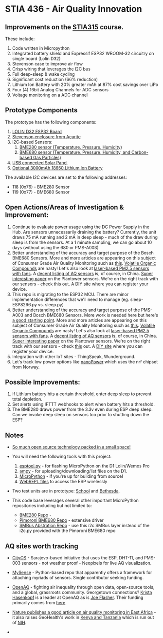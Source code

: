 # STIA 436 - Air Quality Innovation

## Improvements on the [STIA315](https://github.com/colinmccormick/Georgetown_STIA315_AQ_monitor) course.   

These include:

1. Code written in Micropython
1. Integrated battery shield and Expressif ESP32 WROOM-32 circuitry on single board (Lolin D32)
1. Stevenson case to improve air flow
1. Crisp wiring that leverages the I2C bus
1. Full deep-sleep & wake cycling
1. Significant cost reduction (66% reduction)
1. Lithium Ion Battery with 20% greater mAh at 87% cost savings over LiPo
1. Four (4) 16bit Analog Channels for ADC sensors
1. Voltage monitoring on a ADC channel

## Prototype Components

The prototype has the following components:

1. [LOLIN D32 ESP32 Board ](https://wiki.wemos.cc/products:d32:d32)
1. [Stevenson enclosure from Acurite](https://tinyurl.com/y52xd67g)
1. I2C-based Sensors:
	1. [BME280 sensor (Temperature, Pressure, Humidity)](https://tinyurl.com/yafl3h9x)
	1. [BME680 sensor (Temperature, Pressure, Humidity, and Carbon-based Gas Particles)](https://www.bosch-sensortec.com/bst/products/all_products/bme680)
1. [USB connected Solar Panel](https://tinyurl.com/yad7xpcu)
1. [Optional 3000mAh 18650 Lithium Ion Battery](https://www.ebay.com/itm/202512035904)

The available I2C devices are set to the following addresses:

* 118 (0x76) - BME280 Sensor
* 119 (0x77) - BME680 Sensor

## Open Actions/Areas of Investigation & Improvement:

1. Continue to evaluate power usage using the DC Power Supply in the Hub. Are sensors unnecessarily draining the battery?  Currently, the unit draws 75 mA running and 2 mA in deep sleep - much of the draw during sleep is from the sensors.  At a 1 minute sampling, we can go about 10 days (without using the 680 or PMS-A003) 
1. Better understanding of the accuracy and target purpose of the Bosch BME680 Sensors.  More and more articles are appearing on this subject of Consumer Grade Air Quality Monitoring such as [this](https://molekule.com/blog/consumer-grade-air-quality-sensors-are-they-good-enough/).  [Volatile Organic Compounds](https://toxtown.nlm.nih.gov/chemicals-and-contaminants/volatile-organic-compounds-vocs) are nasty!  Let's also look at [laser-based PM2.5 sensors with fans](https://aqicn.org/sensor/pms5003-7003/).  A [decent listing of AQ sensors](https://aqicn.org/sensor/) is, of course, in China.   [Super interesting paper](https://uwspace.uwaterloo.ca/bitstream/handle/10012/12776/Tan_Ben.pdf?sequence=5) on the Plantower sensors. We're on the right track with our sensors - check [this](https://seetheair.wordpress.com/2019/01/15/review-purpleair-ii/) out.  A [DIY site](https://www.byteyourlife.com/en/household-tools/particulate-matter-sensor-controller-project-luftdaten-info/7204) where you can register your device.
1. This repo is migrating to the ESP32 MCU.   There are minor implementation differences that we'll need to manage (eg. sleep-ESP8266.py vs. sleep.py)
1. Better understanding of the accuracy and target purpose of the PMS-A003 and Bosch BME680 Sensors.  More work is needed here but here's [a good starting point](https://hackaday.io/project/18518-iteration-8/log/55721-a-first-attempt-at-figuring-out-the-max30105-air-particle-sensor).  More and more articles are appearing on this subject of Consumer Grade Air Quality Monitoring such as [this](https://molekule.com/blog/consumer-grade-air-quality-sensors-are-they-good-enough/).  [Volatile Organic Compounds](https://toxtown.nlm.nih.gov/chemicals-and-contaminants/volatile-organic-compounds-vocs) are nasty!  Let's also look at [laser-based PM2.5 sensors with fans](https://aqicn.org/sensor/pms5003-7003/).  A [decent listing of AQ sensors](https://aqicn.org/sensor/) is, of course, in China.   [Super interesting paper](https://uwspace.uwaterloo.ca/bitstream/handle/10012/12776/Tan_Ben.pdf?sequence=5) on the Plantower sensors. We're on the right track with our sensors - check [this](https://seetheair.wordpress.com/2019/01/15/review-purpleair-ii/) out.  A [DIY site](https://www.byteyourlife.com/en/household-tools/particulate-matter-sensor-controller-project-luftdaten-info/7204) where you can register your device.
1. Integration with other IoT sites - ThingSpeak, Wunderground.
1. Let's track low power options like [nanoPower](http://nanopower.no/#p) which uses the nrf chipset from Norway.

## Possible Improvements:

1. If Lithium battery hits a certain threshold, enter deep sleep to prevent total depletion.
1. Set alerts using IFTTT webhooks to alert when battery hits a threshold.
1. The BME280 draws power from the 3.3v even during ESP deep sleep. Can we invoke deep sleep on sensors too prior to shutting down the ESP?

## Notes

* [So much open source technology packed in a small space!](./D1-STIA436.jpg)

* You will need the following tools with this project:

	1. [esptool.py](https://github.com/espressif/esptool) - for flashing MicroPython on the D1 Lolin/Wemos Pro
	1. [ampy](https://github.com/pycampers/ampy) - for uploading/downloading/list files on the D1.
	1. [MicroPython](https://github.com/micropython) - if you're up for building from source!
	1. [WebREPL files](https://github.com/micropython/webrepl) to access the ESP wirelessly

* Two test units are in prototype: [School](https://io.adafruit.com/fpgirard/dashboards/school) and [Bethesda]().

* This code base leverages several other important MicroPython repositories including but not limited to:
	* [BME280 Repo](https://github.com/catdog2/mpy_bme280_esp8266) - 
	* [Pimoroni BME680 Repo](https://github.com/pimoroni/bme680-python) - extensive driver
	* [SMBus Abstration Repo](https://github.com/gkluoe/micropython-smbus) - use this i2c SMBus layer instead of the i2c.py provided with the Pimoroni BME680 repo

## AQ sites worth tracking

* [CityOS](https://cityos-air.readme.io/) - Sarajevo-based initiative that uses the ESP, DHT-11, and PMS-003 sensors - not weather proof - Neopixels for live AQ visualization. 

* [MySense](https://github.com/teusH/MySense) - Python-based repo that apparently offers a framework for attaching myriads of sensors.  Single contributor seeking funding.

* [OpenAQ](https://openaq.org/) - fighting air inequality through open data, open-source tools, and a global, grassroots community.   Georgetown connections?   [Krista Hasenkopf](https://advanced.jhu.edu/about-us/faculty/christa-hasenkopf/) is a leader at OpenAQ as is [Joe Flasher](https://github.com/jflasher). Their funding primarily comes from [here](https://openaq.org/#/about?_k=28cy2c).

* [Nature publishes a good article on air quality monitoring in East Africa](https://www.nature.com/articles/d41586-018-04330-x) - it also raises GeoHealth's work in [Kenya and Tanzania](https://geohealthhub.org/2016/06/30/usc-training-launches-a-new-era-of-air-pollution-health-research-in-eastern-africa/) which is run out of [NIH](https://www.fic.nih.gov/Programs/Pages/environmental-occupational.aspx).

* 


